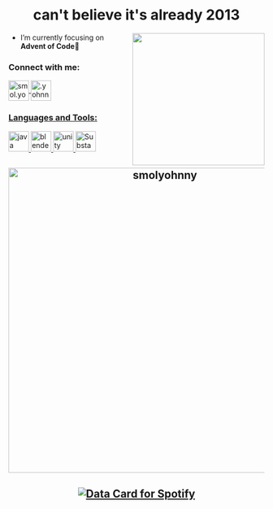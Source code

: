 

<h1 align="center">can't believe it's already 2013</h1>



<img align="right" width="260" src="https://media.discordapp.net/attachments/1162080122334097440/1162159061345783808/977530224159883335.gif?ex=653aebf8&is=652876f8&hm=d571644a48e1aff31bfdbf20e2eb8404243751a050feb10c09d682189de2263d&">


- I’m currently focusing on **Advent of Code**🎄
  

<h3 align="left">Connect with me:  
</p></h3>
<p align="left">

<a href="https://instagram.com/yzy.yhny" target="blank"><img align="center" src="https://cdn4.iconfinder.com/data/icons/picons-social/57/38-instagram-2-256.png" alt="smol.yohnny" width="40" /> </a>
<a href="https://discord.com/users/375718319304605702" target="blank"> <img align="center" src="https://cdn3.iconfinder.com/data/icons/remixicon-logos/24/discord-line-256.png" alt=".yohnny"  width="40" />
<h3 align="left">Languages and Tools:</h3>
<p align="left"> <img src="https://cdn3.iconfinder.com/data/icons/font-awesome-brands/512/java-256.png" alt="java" width="40" height="40"/>  <img src="https://cdn4.iconfinder.com/data/icons/logos-brands-5/24/blender-256.png" alt="blender" width="40" height="40"/> <img src="https://cdn4.iconfinder.com/data/icons/logos-brands-5/24/unity-256.png" alt="unity" width="40" height="40"/>  <img src="https://cdn1.iconfinder.com/data/icons/brands-5/512/fi-brands-substance-3d-painter-256.png" alt="Substance painter" width="40" height="40"/> </p>


<h2 align="center"> <p><img width="600" align="center" src="https://github-readme-streak-stats.herokuapp.com/?user=smolyohnny&theme=dark" alt="smolyohnny" /></p> </h2>

<h2 align="center" > <a href="https://data-card-for-spotify.herokuapp.com/card?user_id=31wugtrmsfh46kbw2man4ydg33pu">
  <img width="fill" src="https://data-card-for-spotify.herokuapp.com/api/card?user_id=31wugtrmsfh46kbw2man4ydg33pu" alt="Data Card for Spotify">
</a> </h2>
